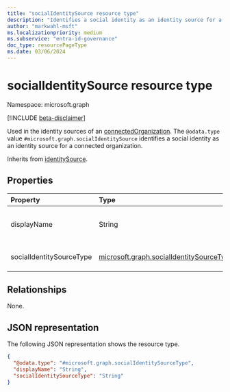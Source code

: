 ```yaml
---
title: "socialIdentitySource resource type"
description: "Identifies a social identity as an identity source for a connected organization."
author: "markwahl-msft"
ms.localizationpriority: medium
ms.subservice: "entra-id-governance"
doc_type: resourcePageType
ms.date: 03/06/2024
---
```


# socialIdentitySource resource type

Namespace: microsoft.graph

[!INCLUDE [beta-disclaimer](../../includes/beta-disclaimer.md)]

Used in the identity sources of an [connectedOrganization](connectedOrganization.md). The `@odata.type` value `#microsoft.graph.socialIdentitySource` identifies a social identity as an identity source for a connected organization.

Inherits from [identitySource](../resources/identitysource.md).

## Properties
|Property|Type|Description|
|:---|:---|:---|
|displayName|String|The name of the identity source. Typically the same value as the **socialIdentitySourceType**.|
|socialIdentitySourceType|[microsoft.graph.socialIdentitySourceType](./socialidentitysource.md)|The possible values are: `facebook`, `unknownFutureValue`.|

## Relationships
None.

## JSON representation
The following JSON representation shows the resource type.
<!-- {
  "blockType": "resource",
  "@odata.type": "microsoft.graph.socialIdentitySourceType",
  "baseType": "microsoft.graph.identitySource"
}
-->
``` json
{
  "@odata.type": "#microsoft.graph.socialIdentitySourceType",
  "displayName": "String",
  "socialIdentitySourceType": "String"
}
```
